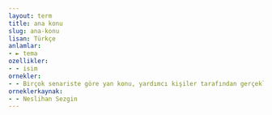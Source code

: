 ```yaml
---
layout: term
title: ana konu
slug: ana-konu
lisan: Türkçe
anlamlar:
- ► tema
ozellikler:
- - isim
ornekler:
- - Birçok senariste göre yan konu, yardımcı kişiler tarafından gerçekleştirilen ve ana konudan ayrılan bir yan düğümdür.
orneklerkaynak:
- - Neslihan Sezgin
---
```

